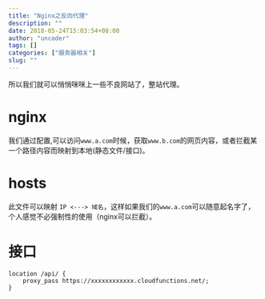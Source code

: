 ```yaml
---
title: "Nginx之反向代理"
description: ""
date: 2018-05-24T15:03:54+08:00
author: "uncoder"
tags: []
categories: ["服务器相关"]
slug: ""
---
```


所以我们就可以悄悄咪咪上一些不良网站了，整站代理。

<!--more-->
# nginx

我们通过配置,可以访问`www.a.com`时候，获取`www.b.com`的网页内容，或者拦截某一个路径内容而映射到本地(静态文件/接口)。

# hosts

此文件可以映射 `IP <---> 域名`，这样如果我们的`www.a.com`可以随意起名字了，个人感觉不必强制性的使用（nginx可以拦截）。

# 接口
```
location /api/ {
    proxy_pass https://xxxxxxxxxxxx.cloudfunctions.net/;
}
```

